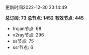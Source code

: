 更新时间2022-12-30 23:14:49

**总订阅: 73**
**总节点: 1452**
**有效节点: 445**
- trojan节点: 68
- v2ray节点: 296
- ss节点: 75
- ssr节点: 6
